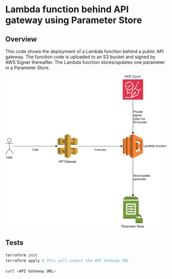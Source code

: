 # Lambda function behind API gateway using Parameter Store

## Overview

This code shows the deployment of a Lambda function behind
a public API gateway. The function code is uploaded to an
S3 bucket and signed by AWS Signer thereafter. The Lambda
function stores/updates one parameter in a Parameter Store.

![Architecture](images/architecture.svg)

## Tests

```bash
terraform init
terraform apply # This will output the API Gateway URL

curl <API Gateway URL>
```
